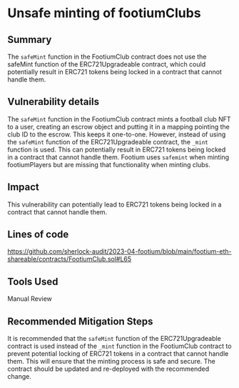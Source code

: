 
# Unsafe minting of footiumClubs


## Summary
The `safeMint` function in the FootiumClub contract does not use the safeMint function of the ERC721Upgradeable contract, which could potentially result in ERC721 tokens being locked in a contract that cannot handle them.




## Vulnerability details
The `safeMint` function in the FootiumClub contract mints a football club NFT to a user, creating an escrow object and putting it in a mapping pointing the club ID to the escrow. This keeps it one-to-one. However, instead of using the `safeMint` function of the ERC721Upgradeable contract, the `_mint` function is used. This can potentially result in ERC721 tokens being locked in a contract that cannot handle them. Footium uses `safemint` when minting footiumPlayers but are missing that functionality when minting clubs.

## Impact
This vulnerability can potentially lead to ERC721 tokens being locked in a contract that cannot handle them.




## Lines of code
https://github.com/sherlock-audit/2023-04-footium/blob/main/footium-eth-shareable/contracts/FootiumClub.sol#L65


## Tools Used

Manual Review


## Recommended Mitigation Steps
It is recommended that the `safeMint` function of the ERC721Upgradeable contract is used instead of the `_mint` function in the FootiumClub contract to prevent potential locking of ERC721 tokens in a contract that cannot handle them. This will ensure that the minting process is safe and secure. The contract should be updated and re-deployed with the recommended change.